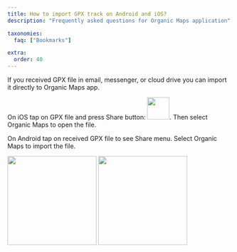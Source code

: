 ```yaml
---
title: How to import GPX track on Android and iOS?
description: "Frequently asked questions for Organic Maps application"

taxonomies:
  faq: ["Bookmarks"]

extra:
  order: 40
---
```


If you received GPX file in email, messenger, or cloud drive you can import it directly to Organic Maps app.

On iOS tap on GPX file and press Share button: <img src="/faq/bookmarks/how-to-import-gpx-track/ios-share.png" width="50px"/>. Then select Organic Maps to open the file.

On Android tap on received GPX file to see Share menu. Select Organic Maps to import the file.

<img src="/faq/bookmarks/how-to-import-gpx-track/android-share-1.jpg" width="200px"/> <img src="/faq/bookmarks/how-to-import-gpx-track/android-share-2.jpg" width="200px"/>
